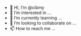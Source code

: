 - 👋 Hi, I’m @cibmy
- 👀 I’m interested in ...
- 🌱 I’m currently learning ...
- 💞️ I’m looking to collaborate on ...
- 📫 How to reach me ...

<!---
cibmy/cibmy is a ✨ special ✨ repository because its `README.md` (this file) appears on your GitHub profile.
You can click the Preview link to take a look at your changes.
--->
